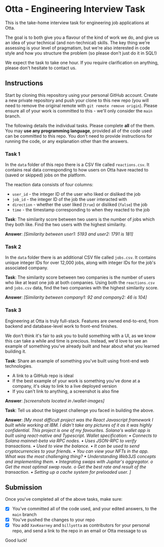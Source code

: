 # Otta - Engineering Interview Task

This is the take-home interview task for engineering job applications at Otta.

The goal is to both give you a flavour of the kind of work we do, and give us an idea of your technical (and non-technical) skills. The key thing we're assessing is your level of pragmatism, but we're also interested in code style and how you structure the problem (so please don't just do it in SQL!)

We expect the task to take one hour. If you require clarification on anything, please don't hesitate to contact us.

## Instructions

Start by cloning this repository using your personal GitHub account. Create a new private repository and push your clone to this new repo (you will need to remove the original remote with `git remote remove origin`). Please ensure all of your work is committed to this - we'll only consider the `main` branch.

The following details the individual tasks. Please complete **all** of the them. You may **use any programming language**, provided all of the code used can be committed to this repo. You don't need to provide instructions for running the code, or any explanation other than the answers.

### Task 1

In the `data` folder of this repo there is a CSV file called `reactions.csv`. It contains real data corresponding to how users on Otta have reacted to (saved or skipped) jobs on the platform.

The reaction data consists of four columns:

- `user_id` - the integer ID of the user who liked or disliked the job
- `job_id` - the integer ID of the job the user interacted with
- `direction` - whether the user liked (`true`) or disliked (`false`) the job
- `time` - the timestamp corresponding to when they reacted to the job

**Task**: The similarity score between two users is the number of jobs which they both like. Find the two users with the highest similarity.

**Answer**: _[Similarity between user1: 5193 and user2: 1791 is 181]_

### Task 2

In the `data` folder there is an additional CSV file called `jobs.csv`. It contains unique integer IDs for over 12,000 jobs, along with integer IDs for the job's associated company.

**Task**: The similarity score between two companies is the number of users who like at least one job at both companies. Using both the `reactions.csv` and `jobs.csv` data, find the two companies with the highest similarity score.

**Answer**: _[Similarity between company1: 92 and company2: 46 is 104]_

### Task 3

Engineering at Otta is truly full-stack. Features are owned end-to-end, from backend and database-level work to front-end finishes.

We don't think it's fair to ask you to build something with a UI, as we know this can take a while and time is precious. Instead, we'd love to see an example of something you've already built and hear about what you learned building it.

**Task**: Share an example of something you've built using front-end web technologies.

- A link to a GitHub repo is ideal
- If the best example of your work is something you've done at a company, it's okay to link to a live deployed version
- If you can't link to anything, a screenshot is also fine

**Answer**: _[screenshots located in  /wallet-images]_

**Task**: Tell us about the biggest challenge you faced in building the above.

**Answer**: _[My most difficult project was the React Javascript framework I built while working at IBM. I didn't take any pictures of it as it was highly confidential. 
This project is one of my favourites.
Solana's wallet app is built using react-native and Typescript. 
Wallet specification: 
•	Connects to Solana mainnet-beta via RPC nodes.
•	Uses JSON-RPC to verify transactions.
•	Used to view the balance.
•	It can be used to send cryptocurrencies to your friends.
•	You can view your NFTs in the app.
What was the most challenging thing?
•	Understanding Web3JS concepts and implementing them.
•	Integrating swaps with Jupitar's aggregator. 
o	Get the most optimal swap route.
o	Get the best rate and result of the transaction.
•	Setting up a cache system for preloaded user.
]_


## Submission

Once you've completed all of the above tasks, make sure:

- [x] You've committed all of the code used, and your edited answers, to the `main` branch
- [x] You've pushed the changes to your repo
- [x] You add `XavKearney` and `billyotta` as contributors for your personal repo, and send a link to the repo in an email or Otta message to us

Good luck!
